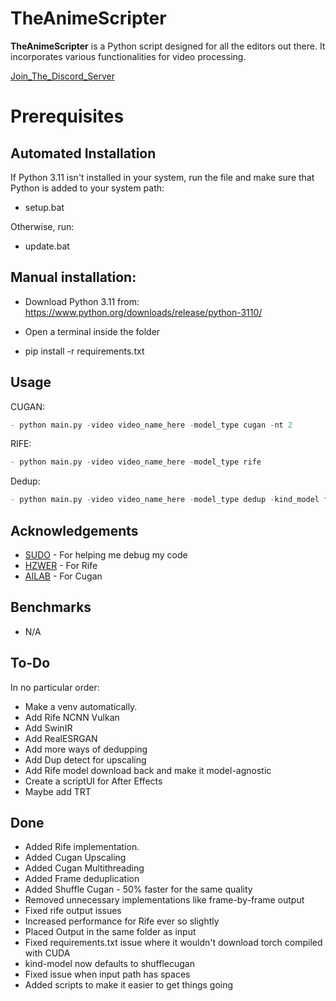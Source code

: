 # TheAnimeScripter

**TheAnimeScripter** is a Python script designed for all the editors out there. It incorporates various functionalities for video processing.

[Join_The_Discord_Server](https://discord.gg/bFA6xZxM5V)

# Prerequisites

## Automated Installation

If Python 3.11 isn't installed in your system, run the file and make sure that Python is added to your system path:

- setup.bat

Otherwise, run:

- update.bat

## Manual installation:

- Download Python 3.11 from: https://www.python.org/downloads/release/python-3110/

- Open a terminal inside the folder

- pip install -r requirements.txt

## Usage

CUGAN:
```py
- python main.py -video video_name_here -model_type cugan -nt 2
```

RIFE:
```py
- python main.py -video video_name_here -model_type rife
```

Dedup:
```py
- python main.py -video video_name_here -model_type dedup -kind_model ffmpeg
```

## Acknowledgements

- [SUDO](https://github.com/styler00dollar/VSGAN-tensorrt-docker) - For helping me debug my code
- [HZWER](https://github.com/hzwer/Practical-RIFE) - For Rife
- [AILAB](https://github.com/bilibili/ailab/tree/main/Real-CUGAN) - For Cugan

## Benchmarks

- N/A

## To-Do

In no particular order:

- Make a venv automatically.
- Add Rife NCNN Vulkan
- Add SwinIR
- Add RealESRGAN
- Add more ways of dedupping
- Add Dup detect for upscaling
- Add Rife model download back and make it model-agnostic
- Create a scriptUI for After Effects
- Maybe add TRT

## Done

- Added Rife implementation.
- Added Cugan Upscaling
- Added Cugan Multithreading
- Added Frame deduplication
- Added Shuffle Cugan - 50% faster for the same quality
- Removed unnecessary implementations like frame-by-frame output
- Fixed rife output issues
- Increased performance for Rife ever so slightly
- Placed Output in the same folder as input
- Fixed requirements.txt issue where it wouldn't download torch compiled with CUDA
- kind-model now defaults to shufflecugan
- Fixed issue when input path has spaces
- Added scripts to make it easier to get things going
